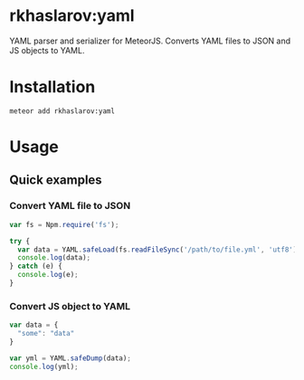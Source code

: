 rkhaslarov:yaml
=================

YAML parser and serializer for MeteorJS. Converts YAML files to JSON and JS objects to YAML.

# Installation

```
meteor add rkhaslarov:yaml
```

# Usage

## Quick examples

### Convert YAML file to JSON

```js
var fs = Npm.require('fs');

try {
  var data = YAML.safeLoad(fs.readFileSync('/path/to/file.yml', 'utf8'));
  console.log(data);
} catch (e) {
  console.log(e);
}
```

### Convert JS object to YAML

```js
var data = {
  "some": "data"
}

var yml = YAML.safeDump(data);
console.log(yml);
```


